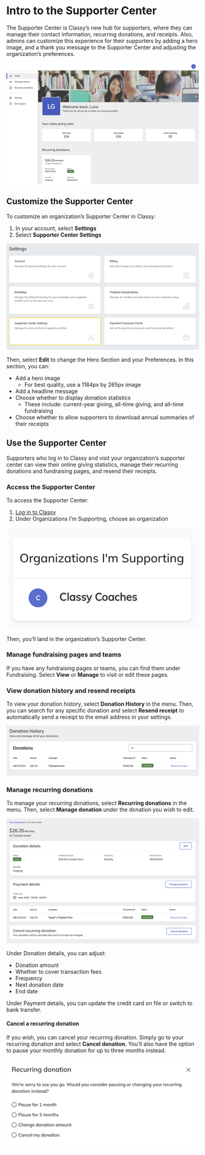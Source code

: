 # Intro to the Supporter Center

The Supporter Center is Classy’s new hub for supporters, where they can manage their contact information, recurring donations, and receipts. Also, admins can customize this experience for their supporters by adding a hero image, and a thank you message to the Supporter Center and adjusting the organization’s preferences.

![Example of Classy's Supporter Center](assets/supporter-center/sc-supporter-example.png)

## Customize the Supporter Center

To customize an organization’s Supporter Center in Classy:

1. In your account, select **Settings**
2. Select **Supporter Center Settings**

![Account settings with supporter center settings highlighted](assets/supporter-center/sc-admin-settings.png)

Then, select **Edit** to change the Hero Section and your Preferences. In this section, you can:

- Add a hero image
    - For best quality, use a 1184px by 265px image
- Add a headline message
- Choose whether to display donation statistics
    - These include: current-year giving, all-time giving, and all-time fundraising
- Choose whether to allow supporters to download annual summaries of their receipts

## Use the Supporter Center

Supporters who log in to Classy and visit your organization’s supporter center can view their online giving statistics, manage their recurring donations and fundraising pages, and resend their receipts.

### Access the Supporter Center

To access the Supporter Center:

1. [Log in to Classy](https://www.classy.org/profile)
2. Under Organizations I’m Supporting, choose an organization

![Organization's I Support section](assets/supporter-center/sc-organization-i-support.png)

Then, you’ll land in the organization’s Supporter Center.

### Manage fundraising pages and teams

If you have any fundraising pages or teams, you can find them under Fundraising. Select **View** or **Manage** to visit or edit these pages.

### View donation history and resend receipts

To view your donation history, select **Donation History** in the menu. Then, you can search for any specific donation and select **Resend receipt** to automatically send a receipt to the email address in your settings.

![Donation history page](assets/supporter-center/sc-donation-history.png)

### Manage recurring donations

To manage your recurring donations, select **Recurring donations** in the menu. Then, select **Manage donation** under the donation you wish to edit.

![Recurring donation card](assets/supporter-center/sc-manage-recurring-donation.png)

Under Donation details, you can adjust:

- Donation amount
- Whether to cover transaction fees
- Frequency
- Next donation date
- End date

Under Payment details, you can update the credit card on file or switch to bank transfer.

#### Cancel a recurring donation

If you wish, you can cancel your recurring donation. Simply go to your recurring donation and select **Cancel donation.** You’ll also have the option to pause your monthly donation for up to three months instead.

![Cancel recurring donation pop-up](assets/supporter-center/sc-cancel-recurring-donation.png)
